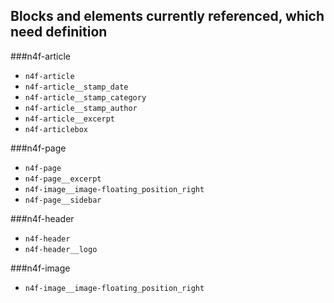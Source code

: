 ## Blocks and elements currently referenced, which need definition

###n4f-article

- `n4f-article`
- `n4f-article__stamp_date`
- `n4f-article__stamp_category`
- `n4f-article__stamp_author`
- `n4f-article__excerpt`
- `n4f-articlebox`

###n4f-page
- `n4f-page`
- `n4f-page__excerpt`
- `n4f-image__image-floating_position_right`
- `n4f-page__sidebar`


###n4f-header
- `n4f-header`
- `n4f-header__logo`

###n4f-image

- `n4f-image__image-floating_position_right`
